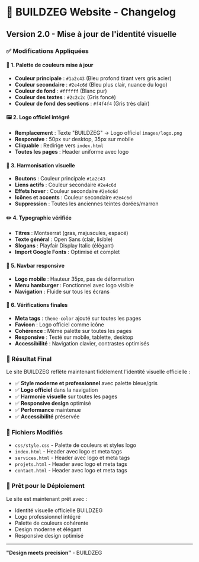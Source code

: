 # 🎨 BUILDZEG Website - Changelog

## Version 2.0 - Mise à jour de l'identité visuelle

### ✅ Modifications Appliquées

#### 🎨 1. Palette de couleurs mise à jour
- **Couleur principale** : `#1a2c43` (Bleu profond tirant vers gris acier)
- **Couleur secondaire** : `#2e4c6d` (Bleu plus clair, nuance du logo)
- **Couleur de fond** : `#ffffff` (Blanc pur)
- **Couleur des textes** : `#2c2c2c` (Gris foncé)
- **Couleur de fond des sections** : `#f4f4f4` (Gris très clair)

#### 🖼️ 2. Logo officiel intégré
- **Remplacement** : Texte "BUILDZEG" → Logo officiel `images/logo.png`
- **Responsive** : 50px sur desktop, 35px sur mobile
- **Cliquable** : Redirige vers `index.html`
- **Toutes les pages** : Header uniforme avec logo

#### 🎯 3. Harmonisation visuelle
- **Boutons** : Couleur principale `#1a2c43`
- **Liens actifs** : Couleur secondaire `#2e4c6d`
- **Effets hover** : Couleur secondaire `#2e4c6d`
- **Icônes et accents** : Couleur secondaire `#2e4c6d`
- **Suppression** : Toutes les anciennes teintes dorées/marron

#### ✏️ 4. Typographie vérifiée
- **Titres** : Montserrat (gras, majuscules, espacé)
- **Texte général** : Open Sans (clair, lisible)
- **Slogans** : Playfair Display Italic (élégant)
- **Import Google Fonts** : Optimisé et complet

#### 📱 5. Navbar responsive
- **Logo mobile** : Hauteur 35px, pas de déformation
- **Menu hamburger** : Fonctionnel avec logo visible
- **Navigation** : Fluide sur tous les écrans

#### 🧠 6. Vérifications finales
- **Meta tags** : `theme-color` ajouté sur toutes les pages
- **Favicon** : Logo officiel comme icône
- **Cohérence** : Même palette sur toutes les pages
- **Responsive** : Testé sur mobile, tablette, desktop
- **Accessibilité** : Navigation clavier, contrastes optimisés

### 🎯 Résultat Final

Le site BUILDZEG reflète maintenant fidèlement l'identité visuelle officielle :

- ✅ **Style moderne et professionnel** avec palette bleue/gris
- ✅ **Logo officiel** dans la navigation
- ✅ **Harmonie visuelle** sur toutes les pages
- ✅ **Responsive design** optimisé
- ✅ **Performance** maintenue
- ✅ **Accessibilité** préservée

### 📁 Fichiers Modifiés

- `css/style.css` - Palette de couleurs et styles logo
- `index.html` - Header avec logo et meta tags
- `services.html` - Header avec logo et meta tags
- `projets.html` - Header avec logo et meta tags
- `contact.html` - Header avec logo et meta tags

### 🚀 Prêt pour le Déploiement

Le site est maintenant prêt avec :
- Identité visuelle officielle BUILDZEG
- Logo professionnel intégré
- Palette de couleurs cohérente
- Design moderne et élégant
- Responsive design optimisé

---

**"Design meets precision"** - BUILDZEG


